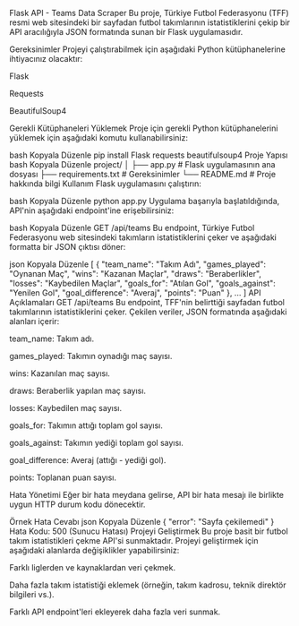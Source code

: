 Flask API - Teams Data Scraper
Bu proje, Türkiye Futbol Federasyonu (TFF) resmi web sitesindeki bir sayfadan futbol takımlarının istatistiklerini çekip bir API aracılığıyla JSON formatında sunan bir Flask uygulamasıdır.

Gereksinimler
Projeyi çalıştırabilmek için aşağıdaki Python kütüphanelerine ihtiyacınız olacaktır:

Flask

Requests

BeautifulSoup4

Gerekli Kütüphaneleri Yüklemek
Proje için gerekli Python kütüphanelerini yüklemek için aşağıdaki komutu kullanabilirsiniz:

bash
Kopyala
Düzenle
pip install Flask requests beautifulsoup4
Proje Yapısı
bash
Kopyala
Düzenle
project/
│
├── app.py           # Flask uygulamasının ana dosyası
├── requirements.txt # Gereksinimler
└── README.md        # Proje hakkında bilgi
Kullanım
Flask uygulamasını çalıştırın:

bash
Kopyala
Düzenle
python app.py
Uygulama başarıyla başlatıldığında, API'nin aşağıdaki endpoint'ine erişebilirsiniz:

bash
Kopyala
Düzenle
GET /api/teams
Bu endpoint, Türkiye Futbol Federasyonu web sitesindeki takımların istatistiklerini çeker ve aşağıdaki formatta bir JSON çıktısı döner:

json
Kopyala
Düzenle
[
    {
        "team_name": "Takım Adı",
        "games_played": "Oynanan Maç",
        "wins": "Kazanan Maçlar",
        "draws": "Beraberlikler",
        "losses": "Kaybedilen Maçlar",
        "goals_for": "Atılan Gol",
        "goals_against": "Yenilen Gol",
        "goal_difference": "Averaj",
        "points": "Puan"
    },
    ...
]
API Açıklamaları
GET /api/teams
Bu endpoint, TFF'nin belirttiği sayfadan futbol takımlarının istatistiklerini çeker. Çekilen veriler, JSON formatında aşağıdaki alanları içerir:

team_name: Takım adı.

games_played: Takımın oynadığı maç sayısı.

wins: Kazanılan maç sayısı.

draws: Beraberlik yapılan maç sayısı.

losses: Kaybedilen maç sayısı.

goals_for: Takımın attığı toplam gol sayısı.

goals_against: Takımın yediği toplam gol sayısı.

goal_difference: Averaj (attığı - yediği gol).

points: Toplanan puan sayısı.

Hata Yönetimi
Eğer bir hata meydana gelirse, API bir hata mesajı ile birlikte uygun HTTP durum kodu dönecektir.

Örnek Hata Cevabı
json
Kopyala
Düzenle
{
    "error": "Sayfa çekilemedi"
}
Hata Kodu: 500 (Sunucu Hatası)
Projeyi Geliştirmek
Bu proje basit bir futbol takım istatistikleri çekme API'si sunmaktadır. Projeyi geliştirmek için aşağıdaki alanlarda değişiklikler yapabilirsiniz:

Farklı liglerden ve kaynaklardan veri çekmek.

Daha fazla takım istatistiği eklemek (örneğin, takım kadrosu, teknik direktör bilgileri vs.).

Farklı API endpoint'leri ekleyerek daha fazla veri sunmak.
